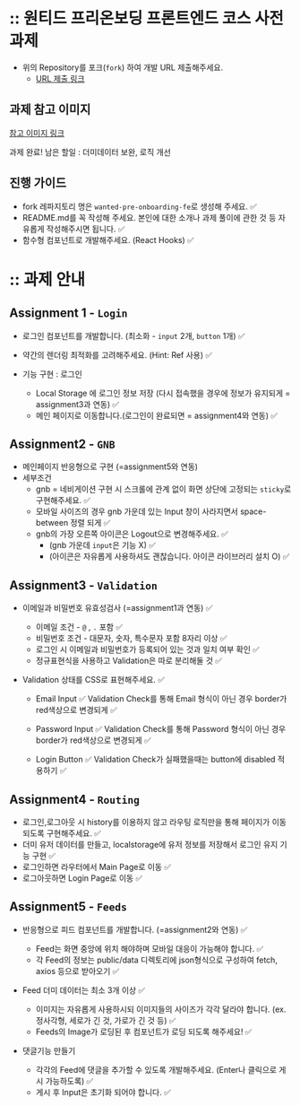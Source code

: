 # :: 원티드 프리온보딩 프론트엔드 코스 사전과제

- 위의 Repository를 포크(`fork`) 하여 개발 URL 제출해주세요.
  - [URL 제출 링크](https://forms.gle/LcXnfrgtQp5MRrdU8)

## 과제 참고 이미지
[참고 이미지 링크](https://bclef25.notion.site/1ed6d5b2192b45eeb4104a67f6a77250)

과제 완료!
남은 할일 : 더미데이터 보완, 로직 개선

## 진행 가이드

- fork 레파지토리 명은 `wanted-pre-onboarding-fe`로 생성해 주세요. ✅
- README.md를 꼭 작성해 주세요. 본인에 대한 소개나 과제 풀이에 관한 것 등 자유롭게 작성해주시면 됩니다. ✅
- 함수형 컴포넌트로 개발해주세요. (React Hooks) ✅

# :: 과제 안내


## Assignment 1 - `Login`

- 로그인 컴포넌트를 개발합니다. (최소화 - `input` 2개, `button` 1개) ✅
- 약간의 렌더링 최적화를 고려해주세요. (Hint: Ref 사용) ✅

- 기능 구현 : 로그인
  - Local Storage 에 로그인 정보 저장 (다시 접속했을 경우에 정보가 유지되게 = assignment3과 연동) ✅
  - 메인 페이지로 이동합니다.(로그인이 완료되면 = assignment4와 연동) ✅

## Assignment2 - `GNB`

- 메인페이지 반응형으로 구현 (=assignment5와 연동)
- 세부조건
  - gnb = 네비게이션 구현 시 스크롤에 관계 없이 화면 상단에 고정되는 `sticky`로 구현해주세요. ✅
  - 모바일 사이즈의 경우 gnb 가운데 있는 Input 창이 사라지면서 space-between 정렬 되게 ✅
  - gnb의 가장 오른쪽 아이콘은 Logout으로 변경해주세요. ✅
    - (gnb 가운데 `input`은 기능 X) ✅
    - (아이콘은 자유롭게 사용하셔도 괜찮습니다. 아이콘 라이브러리 설치 O) ✅

## Assignment3 - `Validation` 

- 이메일과 비밀번호 유효성검사 (=assignment1과 연동) ✅
  - 이메일 조건 - `@` , `.` 포함 ✅
  - 비밀번호 조건 - 대문자, 숫자, 특수문자 포함 8자리 이상 ✅
  - 로그인 시 이메일과 비밀번호가 등록되어 있는 것과 일치 여부 확인 ✅
  - 정규표현식을 사용하고 Validation은 따로 분리해둘 것 ✅

- Validation 상태를 CSS로 표현해주세요. ✅
  - Email Input ✅
    Validation Check를 통해 Email 형식이 아닌 경우 border가 red색상으로 변경되게 ✅
  - Password Input ✅
    Validation Check를 통해 Password 형식이 아닌 경우 border가 red색상으로 변경되게 ✅
    
  - Login Button ✅
    Validation Check가 실패했을때는 button에 disabled 적용하기 ✅


## Assignment4 - `Routing`

- 로그인,로그아웃 시 history를 이용하지 않고 라우팅 로직만을 통해 페이지가 이동 되도록 구현해주세요. ✅
- 더미 유저 데이터를 만들고, localstorage에 유저 정보를 저장해서 로그인 유지 기능 구현 ✅
- 로그인하면 라우터에서 Main Page로 이동 ✅
- 로그아웃하면 Login Page로 이동 ✅

## Assignment5 - `Feeds`

- 반응형으로 피드 컴포넌트를 개발합니다. (=assignment2와 연동) ✅
  - Feed는 화면 중앙에 위치 해야하며 모바일 대응이 가능해야 합니다. ✅
  - 각 Feed의 정보는 public/data 디렉토리에 json형식으로 구성하여 fetch, axios 등으로 받아오기 ✅
 
- Feed 더미 데이터는 최소 3개 이상 ✅
  - 이미지는 자유롭게 사용하시되 이미지들의 사이즈가 각각 달라야 합니다. (ex. 정사각형, 세로가 긴 것, 가로가 긴 것 등) ✅
  - Feeds의 Image가 로딩된 후 컴포넌트가 로딩 되도록 해주세요! ✅

- 댓글기능 만들기
  - 각각의 Feed에 댓글을 추가할 수 있도록 개발해주세요. (Enter나 클릭으로 게시 가능하도록) ✅
  - 게시 후 Input은 초기화 되어야 합니다. ✅



